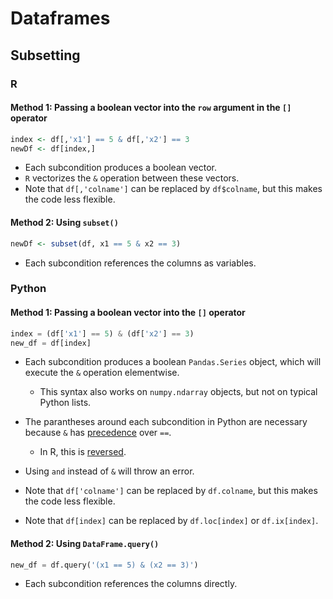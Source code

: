 #  Dataframes

##  Subsetting

### R

#### Method 1:  Passing a boolean vector into the `row` argument in the `[]` operator
```R
index <- df[,'x1'] == 5 & df[,'x2'] == 3
newDf <- df[index,]
```
- Each subcondition produces a boolean vector.
- `R` vectorizes the `&` operation between these vectors.
- Note that `df[,'colname']` can be replaced by `df$colname`, but this makes the code less flexible.

#### Method 2:  Using `subset()`
```R
newDf <- subset(df, x1 == 5 & x2 == 3)
```
- Each subcondition references the columns as variables.


### Python

#### Method 1:  Passing a boolean vector into the `[]` operator
```python
index = (df['x1'] == 5) & (df['x2'] == 3)
new_df = df[index]
```
- Each subcondition produces a boolean `Pandas.Series` object, which will execute the `&` operation elementwise.
    - This syntax also works on `numpy.ndarray` objects, but not on typical Python lists.
- The parantheses around each subcondition in Python are necessary because `&` has [precedence](https://docs.python.org/2/reference/expressions.html#evaluation-order) over `==`.
    - In R, this is [reversed](https://stat.ethz.ch/R-manual/R-devel/library/base/html/Syntax.html).
- Using `and` instead of `&` will throw an error.

- Note that `df['colname']` can be replaced by `df.colname`, but this makes the code less flexible.
- Note that `df[index]` can be replaced by `df.loc[index]` or `df.ix[index]`.

#### Method 2:  Using `DataFrame.query()`
```python
new_df = df.query('(x1 == 5) & (x2 == 3)')
```
- Each subcondition references the columns directly.
